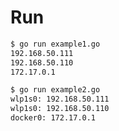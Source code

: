 # Run
```Bash
$ go run example1.go 
192.168.50.111
192.168.50.110
172.17.0.1
```

```Bash
$ go run example2.go 
wlp1s0: 192.168.50.111
wlp1s0: 192.168.50.110
docker0: 172.17.0.1
```
